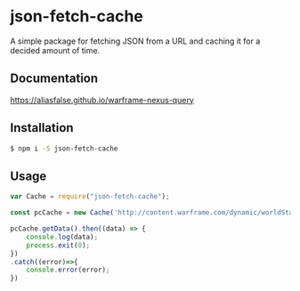 # json-fetch-cache

A simple package for fetching JSON from a URL and caching it for a decided amount of time.

## Documentation

https://aliasfalse.github.io/warframe-nexus-query

## Installation
```bash
$ npm i -S json-fetch-cache
```

## Usage
```js
var Cache = require("json-fetch-cache");

const pcCache = new Cache('http://content.warframe.com/dynamic/worldState.php', 10000);

pcCache.getData().then((data) => {
    console.log(data);
    process.exit(0);
})
.catch((error)=>{
    console.error(error);
})
```

